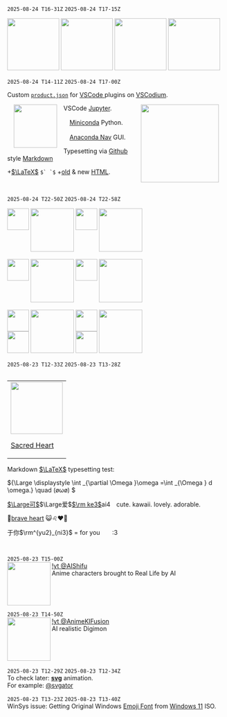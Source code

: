 `2025-08-24 T16-31Z` `2025-08-24 T17-15Z` 

[<img height=120 src="https://external-preview.redd.it/one-rock-at-a-time-v0-enUybTAweWl4eWtmMRSIXRQ_2QFwKRBPWbFjJY1LZmhbJ9hIdZOKhEC00-Mi.png?format=pjpg&auto=webp&s=52d6c5b8dceb9bd166eaa53d4b54cbff71073e20">](https://redlib.catsarch.com/r/oddlysatisfying/comments/1myvfw6/one_rock_at_a_time/)
[<img height=120 src=https://redlib.perennialte.ch/img/vfivkz8s69df1.jpeg>](https://redlib.catsarch.com/r/femboymemes/comments/1mi2yop/3/)
[<img height=120 src=https://redlib.perennialte.ch/img/a3v4xz1wcd8b1.jpg>](https://redlib.catsarch.com/r/femboymemes/comments/14ji7t6/he_motivates_me_working_out_again_c/)
[<img height=120 src=https://i.4pcdn.org/pol/1754412145175238.jpg>](https://www.librarything.com/topic/371054)

`2025-08-24 T14-11Z` `2025-08-24 T17-00Z`   

Custom [`product.json`](https://github.com/OliverKeefe/vscode-extensions-in-vscodium?tab=readme-ov-file#howto-vscode-marketplace) for [VSCode ](https://marketplace.visualstudio.com/VSCode) plugins on [VSCodium](https://vscodium.com/).

[<img src=https://i.4pcdn.org/pol/1756038322592773s.jpg hspace=15 height=180 align=right>](https://4plebs.org/pol/thread/513861368 "Is travel good for you?")

[<img height=100 align=left hspace=15 src=https://i.ytimg.com/vi/suAkMeWJ1yE/hqdefault.jpg>](https://www.youtube.com/watch?v=suAkMeWJ1yE&list=UULPs5Y5_7XK8HLDX0SLNwkd3w "Getting started with Jupyter notebooks in VSCode")

VSCode [Jupyter](https://marketplace.visualstudio.com/items?itemName=ms-toolsai.jupyter).  

　[Miniconda](https://www.anaconda.com/docs/getting-started/miniconda/main) Python.  

　[Anaconda Nav](https://www.anaconda.com/docs/tools/anaconda-navigator/install) GUI.

Typesetting via [Github](https://gist.github.com/jonschlinkert/5854601) style [Markdown](https://daringfireball.net/projects/markdown/syntax)

+[$`\LaTeX`$&NoBreak;](https://katex.org/docs/supported.html) ``$` `$`` +[old](https://developer.mozilla.org/en-US/docs/Web/HTML/Reference/Elements) & new [HTML](https://www.w3.org/TR/2014/REC-html5-20141028/obsolete.html).

<br clear=0>

`2025-08-24 T22-50Z` `2025-08-24 T22-58Z`  

[<img height=50 align=top src="https://pbs.twimg.com/profile_images/1627039424470196224/_IJn4HMW_bigger.jpg">](https://xcancel.com/tiyoura_tiyomi) 
[<img height=100 src="https://i.ytimg.com/vi/26XoN5nK5-M/hqdefault.jpg">](https://www.youtube.com/watch?v=26XoN5nK5-M&list=PLvD6iBikOxV2QO5wmxiJqG24f8TXwbNCi)
[<img height=50 align=top src="https://yt3.googleusercontent.com/KrBEmrDqYuT7faVzrJ43vkeB3LFzzOI5-JNc7gMeDMjdL2284jMzF4b4rCYt_OwncEIMEdCwWKM=s160-c-k-c0x00ffffff-no-rj">](https://xcancel.com/tiyoura_tiyomi) 
[<img height=100 src="https://i.ytimg.com/vi/RHn_80-4qpw/hqdefault.jpg">](https://www.youtube.com/watch?v=RHn_80-4qpw&list=UULPeC7KdN7PXits1YItdIqkiQ)

[<img height=50 align=top src="https://pbs.twimg.com/profile_images/1933541073902841864/a3MXW9s7_bigger.jpg">](https://xcancel.com/_YuNiofficial_) [<img height=100 src="https://i.ytimg.com/vi/GdAhDVOYUmY/hqdefault.jpg">](https://www.youtube.com/watch?v=GdAhDVOYUmY&list=PLjGAXih5gQmHavTwLCBjCJRCi-a6Z4TG_)
[<img height=50 align=top src="https://pbs.twimg.com/profile_images/1774521397173448704/4538sb4__bigger.jpg">](https://xcancel.com/inugamikorone/) [<img height=100 src="https://i.ytimg.com/vi/JawoCT3nDQ0/hqdefault.jpg">](https://www.youtube.com/watch?v=JawoCT3nDQ0&list=PLI3I4eCwIlMiUDPebeFM5efCZQ26nKMEE)

<ruby><img height=50 src=https://pbs.twimg.com/profile_images/1907665751286362113/ShEv6s3m_bigger.jpg><rt><img height=50 src=https://about.x.com/content/dam/about-twitter/x/large-x-logo.png.twimg.1920.png></rt></ruby>
[<img height=100 src="https://pbs.twimg.com/media/GzIQ4v4awAAORFD.jpg?name=orig">](https://xcancel.com/pipkinpippa/status/1959647374227444163)
<ruby><img height=50 src=https://pbs.twimg.com/profile_images/1953920118158696448/59Mh1xh9_bigger.jpg><rt><img height=50 src=https://about.x.com/content/dam/about-twitter/x/large-x-logo.png.twimg.1920.png></rt></ruby>
[<img height=100 src="https://pbs.twimg.com/media/GzI9vkrWYAAZLTm.jpg?name=small&format=webp">](https://xcancel.com/busujimabibi/status/1959696680829260195)

`2025-08-23 T12-33Z` `2025-08-23 T13-28Z`   

<table align=left><td>

<img width=120 src=https://upload.wikimedia.org/wikipedia/commons/thumb/4/4f/SacredHeartBatoni.jpg/500px-SacredHeartBatoni.jpg>   

[Sacred Heart](https://en.wikipedia.org/wiki/Sacred_Heart_of_Jesus_(Batoni))

</td></table>


Markdown [$`\LaTeX`$&NoBreak;](https://katex.org/docs/supported.html) typesetting test:

$`{\Large \displaystyle \int _{\partial \Omega }\omega =\int _{\Omega } d \omega.} \quad (øωø) `$

<!--$$\tag*{ (øωø) :3} \begin{equation} {\Large \displaystyle \int _{\partial \Omega }\omega =\int _{\Omega } d \omega \,.} \end{equation}$$-->


[$`\Large可`$&NoBreak;]()$`\Large爱`$[$`\rm ke3`$&NoBreak;]()ai4　cute. kawaii. lovely. adorable.  

🎵[brave heart](https://www.youtube.com/watch_videos?video_ids=JawoCT3nDQ0,ksI6j4TWRu4,4aJYDRSw9YY,b0pbZ7ZS1-U,xeedIX8yQ6A,7lGCCiqLtnY,8Av0NPvYdAs,rS4SX0X9GD0,3E2d20SAD4Y,BPY03wVDkqg,muSMB7-HbnA&,31HlX_pV6Ek,w2BRM44B8tE,Yk2q-MTlKDc,52BFZfTsLto,40ifTcprbpc,RDkbp9J2adWYc,wDLyMl3zUdg) 😺♌❤️‍🔥

于你$`\rm^{yu2}_{ni3}`$ = for you　　:3

<br clear=all>


`2025-08-23 T15-00Z`   
<img src=https://i.ytimg.com/vi/7snVVx5RmM8/hqdefault.jpg height=100 align=left> [!yt @AIShifu](https://www.youtube.com/watch?v=7snVVx5RmM8&list=UUiC5f73gnG-kWuI9WR-YGUw&index=1)  
 Anime characters brought to Real Life by AI
<br clear=all>

`2025-08-23 T14-50Z`  
<img src=https://i.ytimg.com/vi/uXciYRNYwKI/hqdefault.jpg height=100 align=left> [!yt @AnimeKIFusion](https://www.youtube.com/watch?v=uXciYRNYwKI&list=UULFkGmrLRbXTDMnDKttMhG9mg&index=1)   
AI realistic Digimon
<br clear=all>

`2025-08-23 T12-29Z` `2025-08-23 T12-34Z`    
To check later: **[svg](https://duckduckgo.com/?q=animated+svg&ia=web)** animation.   
For example: [@svgator](https://www.svgator.com/blog/cool-svg-animation-examples-to-inspire/#simple-svg-animation-examples)


`2025-08-23 T13-23Z` `2025-08-23 T13-40Z`    
WinSys issue: Getting Original Windows [Emoji Font](https://github.com/jjjuk/emoji-win?tab=readme-ov-file#-getting-original-windows-emoji-font-optional) from [Windows 11](https://www.microsoft.com/en-us/software-download/windows11) ISO.
<!--[Restore Default Fonts](https://woshub.com/how-to-restore-default-fonts-in-windows-8-1/
)-->

